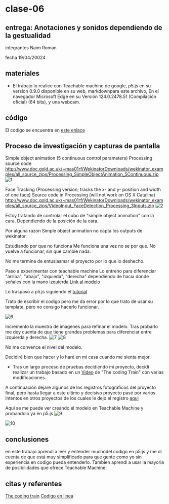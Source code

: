 # clase-06

## entrega: Anotaciones y sonidos dependiendo de la gestualidad

integrantes Naim Roman

fecha 19/04/20024

## materiales

- El trabajo lo realice con Teachable machine de google, p5.js en su version 0.9.0 disponible en su web, markdownpara este archivo, En el navegador Microsoft Edge en su Versión 124.0.2478.51 (Compilación oficial) (64 bits), y una webcam.

## código

El codigo se encuentra en [este enlace](https://editor.p5js.org/NaimRoman/sketches/spMJCoeEM)

## Proceso de investigación y capturas de pantalla
Simple object animation (5 continuous control parameters)
Processing source code http://www.doc.gold.ac.uk/~mas01rf/WekinatorDownloads/wekinator_examples/all_source_zips/Processing_SimpleObjectAnimation_5Continuous.zip
![1](https://github.com/NaimRoman/audiv027-2024-1/blob/main/estudiantes/15-NaimRoman/clase-06/Captura%20de%20pantalla%20(1).png)

Face Tracking (Processing version; tracks the x- and y- position and width of one face)
Source code in Processing (will not work on OS X Catalina)
http://www.doc.gold.ac.uk/~mas01rf/WekinatorDownloads/wekinator_examples/all_source_zips/VideoInput_FaceDetection_Processing_3Inputs.zip
![2](https://github.com/NaimRoman/audiv027-2024-1/blob/main/estudiantes/15-NaimRoman/clase-06/Captura%20de%20pantalla%20(3).png)

Estoy tratando de controlar el cubo de "simple object animation" con la cara. Dependiendo de la posición de la cara.

Por alguna razon Simple object animation no capta los outputs de wekinator.

Estudiando por que no funciona
Me funciona una vez no se por que.
No vuelve a funcionar, sin que cambie nada.

No me termina de entusiasmar el proyecto por lo que lo deshecho.


Paso a experimentar con teachable machine
Lo entreno para diferenciar "arriba", "abajo", "izquieda", "derecha" dependiendo de hacia donde señales con la mano izquierda
[Link al modelo](https://teachablemachine.withgoogle.com/models/8HkSYfUIw/)

Lo traspaso a p5.js siguiendo el [tutorial](https://www.youtube.com/watch?v=kwcillcWOg0)

Trato de escribir el codigo pero me da error por lo que trato de usar su template, pero no consigo hacerlo funcionar.

![6](https://github.com/NaimRoman/audiv027-2024-1/blob/main/estudiantes/15-NaimRoman/clase-06/Captura%20de%20pantalla%20(6).png)

Incremento la muestra de imagenes para refinar el modelo. Tras probarlo me doy cuenta de que tiene grandes problemas para diferenciar entre izquierda y derecha.
![7](https://github.com/NaimRoman/audiv027-2024-1/blob/main/estudiantes/15-NaimRoman/clase-06/Sin%20t%C3%ADtulo.png) ![8](https://github.com/NaimRoman/audiv027-2024-1/blob/main/estudiantes/15-NaimRoman/clase-06/Sin%20t%C3%ADtulo2.jpg)

No me convence el nivel del modelo.

Decidiré bien que hacer y lo haré en mi casa cuando me sienta mejor.

- Tras un largo proceso de pruebas decidiendo mi proyecto, decidí realizar un trabajo basado en un [Video](https://www.youtube.com/watch?v=9z9mbiOZqSs&t=461s) de "The coding Train" con varias modificaciones.

A continuación dejare algunos de los registros fotograficos del proyecto final, pero hasta llegar a este ultimo y decisivo proyecto pasé por varios intentos en otros proyectos de los cuales le dejo el registro [aqui](https://github.com/NaimRoman/audiv027-2024-1/tree/main/estudiantes/15-NaimRoman/clase-06)

Aqui se me puede ver creando el modelo en Teachable Machine y probandolo ya en p5.js
![9](https://github.com/NaimRoman/audiv027-2024-1/blob/main/estudiantes/15-NaimRoman/clase-06/Captura%20de%20pantalla%20(37).png)

![10](https://github.com/NaimRoman/audiv027-2024-1/blob/main/estudiantes/15-NaimRoman/clase-06/Captura%20de%20pantalla%20(35).png)

## conclusiones

en este trabajo aprendí a leer y entender muchodel codigo en p5.js y me di cuenta de que está muy simplificado para que gente como yo sin experiencia en codigo pueda entenderlo. Tambien aprendi a usar la mayoria de posibilidades que ofrece Teachable Machine.

## citas y referentes
[The coding train](https://www.youtube.com/watch?v=9z9mbiOZqSs&t=461s)
[Codigo en linea](https://editor.p5js.org/jeremycricchus@gmail.com/sketches/QXyTvVePV)
